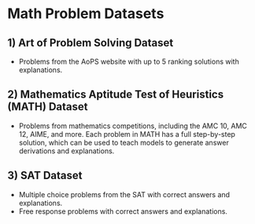 # Math Problem Datasets

## 1) Art of Problem Solving Dataset
- Problems from the AoPS website with up to 5 ranking solutions with explanations.

## 2) Mathematics Aptitude Test of Heuristics (MATH) Dataset
- Problems from mathematics competitions, including the AMC 10, AMC 12, AIME, and more. Each problem in MATH has a full step-by-step solution, which can be used to teach models to generate answer derivations and explanations.

## 3) SAT Dataset
- Multiple choice problems from the SAT with correct answers and explanations.
- Free response problems with correct answers and explanations.
